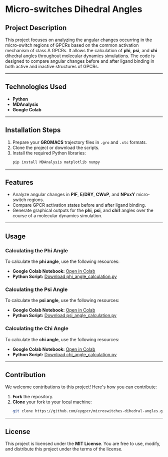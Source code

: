 # Micro-switches Dihedral Angles

## Project Description
This project focuses on analyzing the angular changes occurring in the micro-switch regions of GPCRs based on the common activation mechanism of class A GPCRs. It allows the calculation of **phi**, **psi**, and **chi** dihedral angles throughout molecular dynamics simulations. The code is designed to compare angular changes before and after ligand binding in both active and inactive structures of GPCRs.

---

## Technologies Used
- **Python**
- **MDAnalysis**
- **Google Colab**

---

## Installation Steps
1. Prepare your **GROMACS** trajectory files in `.gro` and `.xtc` formats.
2. Clone the project or download the scripts.
3. Install the required Python libraries:
   ```bash
   pip install MDAnalysis matplotlib numpy

---

## Features
- Analyze angular changes in **PIF**, **E/DRY**, **CWxP**, and **NPxxY** micro-switch regions.
- Compare GPCR activation states before and after ligand binding.
- Generate graphical outputs for the **phi**, **psi**, and **chi1** angles over the course of a molecular dynamics simulation.

---

## Usage

### Calculating the Phi Angle
To calculate the **phi angle**, use the following resources:
- **Google Colab Notebook:** [Open in Colab](https://colab.research.google.com/github/eygpcr/microswitches-dihedral-angles/blob/main/phi_angle_calculation.ipynb)
- **Python Script:** [Download phi_angle_calculation.py](https://github.com/eygpcr/microswitches-dihedral-angles/raw/main/phi_angle_calculation.py)

### Calculating the Psi Angle
To calculate the **psi angle**, use the following resources:
- **Google Colab Notebook:** [Open in Colab](https://colab.research.google.com/github/eygpcr/microswitches-dihedral-angles/blob/main/psi_angle_calculation.ipynb)
- **Python Script:** [Download psi_angle_calculation.py](https://github.com/eygpcr/microswitches-dihedral-angles/raw/main/psi_angle_calculation.py)

### Calculating the Chi Angle
To calculate the **chi angle**, use the following resources:
- **Google Colab Notebook:** [Open in Colab](https://colab.research.google.com/github/eygpcr/microswitches-dihedral-angles/blob/main/chi_angle_calculation.ipynb)
- **Python Script:** [Download chi_angle_calculation.py](https://github.com/eygpcr/microswitches-dihedral-angles/raw/main/chi_angle_calculation.py)

---

## Contribution

We welcome contributions to this project! Here's how you can contribute:

1. **Fork** the repository.
2. **Clone** your fork to your local machine:
   ```bash
   git clone https://github.com/eygpcr/microswitches-dihedral-angles.git

---

## License

This project is licensed under the **MIT License**. You are free to use, modify, and distribute this project under the terms of the license.
